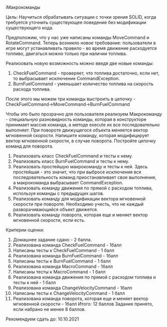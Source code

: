 iМакрокоманды

Цель: Научиться обрабатывать ситуации с точки зрения SOLID, когда требуется уточнить существующее поведение без модификации существующего кода.

Предположим, что у нас уже написаны команды MoveCommand и RotateCommand. 
Теперь возникло новое требование: пользователи в игре могут устанавливать правило - во время движение расходуется топливо, двигаться можно только при наличии топлива.

Реализовать новую возможность можно введя две новые команды: 
1. CheckFuelCommand - проверяет, что топлива достаточно, если нет, то выбрасывает исключение CommandException.
2. BurnFuelCommand - уменьшает количество топлива на скорость расхода топлива.

После этого мы можем три команды выстроить в цепочку - CheckFuelCommand->MoveCommand->BurnFuelCommand

Чтобы это было прозрачно для пользователя реализуем Макрокоманду - специальную разновидность команды, которая в конструкторе принимает массив команда, а методе execute их все последовательно выполняет.
При повороте движущегося объекта меняется вектор мгновенной скорости. Напишите команду, которая модифицирует вектор мгновенной скорости, в случае поворота.
Постройте цепочку команд для поворота.
1. Реализовать класс CheckFuelCommand и тесты к нему.
2. Реализовать класс BurnFuelCommand и тесты к нему.
3. Реализовать простейшую макрокоманду и тесты к ней. Здесь простейшая - это значит, что при выбросе исключения вся последовательность команд приостанавливает свое выполнение,  
   а макрокоманда выбрасывает CommandException.
4. Реализовать команду движения по прямой с расходом топлива, используя команды с предыдущих шагов.
5. Реализовать команду для модификации вектора мгновенной скорости при повороте. Необходимо учесть, что не каждый разворачивающийся объект движется.
6. Реализовать команду поворота, которая еще и меняет вектор мгновенной скорости, если есть.

Критерии оценки:
1. Домашнее задание сдано - 2 балла.
2. Реализована команда CheckFuelCommand - 1балл
3. Написаны тесты к CheckFuelCommand - 1 балл
4. Реализована команда BurnFuelCommand - 1балл
5. Написаны тесты к BurnFuelCommand - 1 балл
6. Реализована команда MacroCommand - 1балл
7. Написаны тесты к MacroCommand - 1 балл
8. Реализована команда движения по прямой с расходом топлива и тесты к ней - 1 балл 
9. Реализована команда ChangeVelocityCommand - 1балл
10. Написаны тесты к ChangeVelocityCommand - 1 балл
11. Реализована команда поворота, которая еще и меняет вектор мгновенной скорости - 1балл
Итого: 12 баллов
Задание принято, если набрано не менее 8 баллов.

Рекомендуем сдать до: 10.10.2021